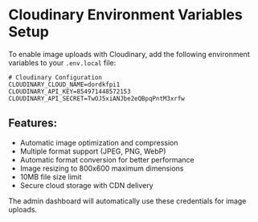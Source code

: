# Cloudinary Environment Variables Setup

To enable image uploads with Cloudinary, add the following environment variables to your `.env.local` file:

```env
# Cloudinary Configuration
CLOUDINARY_CLOUD_NAME=dordkfpi1
CLOUDINARY_API_KEY=854971448572153
CLOUDINARY_API_SECRET=TwOJ5xiANJbe2eQBpqPntM3xrfw
```

## Features:

- Automatic image optimization and compression
- Multiple format support (JPEG, PNG, WebP)
- Automatic format conversion for better performance
- Image resizing to 800x600 maximum dimensions
- 10MB file size limit
- Secure cloud storage with CDN delivery

The admin dashboard will automatically use these credentials for image uploads.
